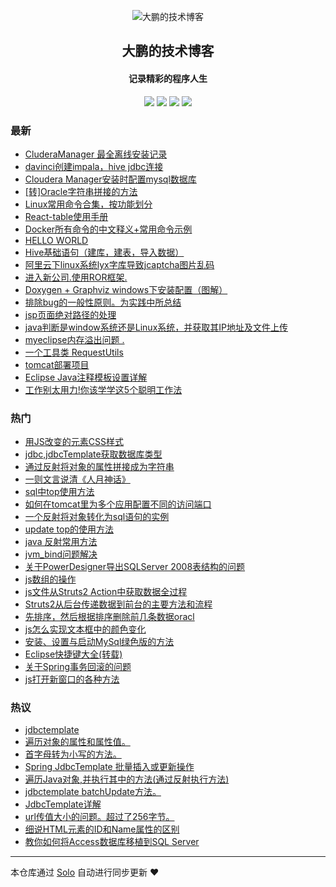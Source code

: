 <p align="center"><img alt="大鹏的技术博客" src="https://img.hacpai.com/avatar/1565780516017_1565850859855.png"></p><h2 align="center">
大鹏的技术博客
</h2>

<h4 align="center">记录精彩的程序人生</h4>
<p align="center"><a title="大鹏的技术博客" target="_blank" href="https://github.com/sq8852161/solo-blog"><img src="https://img.shields.io/github/last-commit/sq8852161/solo-blog.svg?style=flat-square&color=FF9900"></a>
<a title="GitHub repo size in bytes" target="_blank" href="https://github.com/sq8852161/solo-blog"><img src="https://img.shields.io/github/repo-size/sq8852161/solo-blog.svg?style=flat-square"></a>
<a title="Solo Version" target="_blank" href="https://github.com/b3log/solo/releases"><img src="https://img.shields.io/badge/solo-3.6.3-f1e05a.svg?style=flat-square&color=blueviolet"></a>
<a title="Hits" target="_blank" href="https://github.com/b3log/hits"><img src="https://hits.b3log.org/sq8852161/solo-blog.svg"></a></p>

### 最新

* [CluderaManager 最全离线安装记录](http://www.ppaiss.com:8080/articles/2019/08/20/1566283984393.html)
* [davinci创建impala，hive jdbc连接](http://www.ppaiss.com:8080/articles/2019/08/20/1566261724832.html)
* [Cloudera Manager安装时配置mysql数据库](http://www.ppaiss.com:8080/articles/2019/08/20/1566261519103.html)
* [[转]Oracle字符串拼接的方法](http://www.ppaiss.com:8080/articles/2019/08/19/1566182605293.html)
* [Linux常用命令合集，按功能划分](http://www.ppaiss.com:8080/articles/2019/08/17/1566054118774.html)
* [React-table使用手册](http://www.ppaiss.com:8080/react-table1.html)
* [Docker所有命令的中文释义+常用命令示例](http://www.ppaiss.com:8080/articles/2019/08/15/1565851445410.html)
* [HELLO WORLD](http://www.ppaiss.com:8080/hello.html)
* [Hive基础语句（建库，建表，导入数据）](http://www.ppaiss.com:8080/articles/2019/03/08/1566182611401.html)
* [阿里云下linux系统lyx字库导致jcaptcha图片乱码](http://www.ppaiss.com:8080/articles/2018/10/26/1566182609849.html)
* [进入新公司.使用ROR框架.](http://www.ppaiss.com:8080/articles/2017/11/15/1566182600360.html)
* [Doxygen + Graphviz windows下安装配置（图解）](http://www.ppaiss.com:8080/articles/2015/01/09/1566182610469.html)
* [排除bug的一般性原则。为实践中所总结](http://www.ppaiss.com:8080/articles/2014/12/10/1566182608377.html)
* [jsp页面绝对路径的处理](http://www.ppaiss.com:8080/articles/2014/12/10/1566182609178.html)
* [java判断是window系统还是Linux系统，并获取其IP地址及文件上传](http://www.ppaiss.com:8080/articles/2014/11/06/1566182613436.html)
* [myeclipse内存溢出问题 .](http://www.ppaiss.com:8080/articles/2014/09/29/1566182601024.html)
* [一个工具类 RequestUtils](http://www.ppaiss.com:8080/articles/2014/07/21/1566182611044.html)
* [tomcat部署项目](http://www.ppaiss.com:8080/articles/2014/07/19/1566182613838.html)
* [Eclipse Java注释模板设置详解](http://www.ppaiss.com:8080/articles/2014/04/21/1566182614809.html)
* [工作别太用力!你该学学这5个聪明工作法](http://www.ppaiss.com:8080/articles/2014/04/16/1566182614267.html)

### 热门

* [用JS改变的元素CSS样式](http://www.ppaiss.com:8080/articles/2014/04/10/1566182608700.html)
* [jdbc,jdbcTemplate获取数据库类型](http://www.ppaiss.com:8080/articles/2014/04/10/1566182604448.html)
* [通过反射将对象的属性拼接成为字符串](http://www.ppaiss.com:8080/articles/2014/02/22/1566182603064.html)
* [一则文言说清《人月神话》](http://www.ppaiss.com:8080/articles/2014/04/16/1566182604800.html)
* [sql中top使用方法](http://www.ppaiss.com:8080/articles/2014/02/23/1566182614053.html)
* [如何在tomcat里为多个应用配置不同的访问端口](http://www.ppaiss.com:8080/articles/2014/04/01/1566182615296.html)
* [一个反射将对象转化为sql语句的实例](http://www.ppaiss.com:8080/articles/2014/02/20/1566182614483.html)
* [update top的使用方法](http://www.ppaiss.com:8080/articles/2014/03/13/1566182599979.html)
* [java 反射常用方法](http://www.ppaiss.com:8080/articles/2014/02/27/1566182612694.html)
* [jvm_bind问题解决](http://www.ppaiss.com:8080/articles/2014/02/26/1566182612253.html)
* [关于PowerDesigner导出SQLServer 2008表结构的问题](http://www.ppaiss.com:8080/articles/2014/02/10/1566182601629.html)
* [js数组的操作](http://www.ppaiss.com:8080/articles/2014/02/26/1566182602084.html)
* [js文件从Struts2 Action中获取数据全过程](http://www.ppaiss.com:8080/articles/2014/02/10/1566182610778.html)
* [Struts2从后台传递数据到前台的主要方法和流程](http://www.ppaiss.com:8080/articles/2014/02/10/1566182602524.html)
* [先排序，然后根据排序删除前几条数据oracl](http://www.ppaiss.com:8080/articles/2014/02/23/1566182610191.html)
* [js怎么实现文本框中的颜色变化](http://www.ppaiss.com:8080/articles/2014/04/01/1566182608918.html)
* [安装、设置与启动MySql绿色版的方法](http://www.ppaiss.com:8080/articles/2014/03/29/1566182603558.html)
* [Eclipse快捷键大全(转载)](http://www.ppaiss.com:8080/articles/2014/02/24/1566182608101.html)
* [关于Spring事务回滚的问题](http://www.ppaiss.com:8080/articles/2014/04/01/1566182607680.html)
* [js打开新窗口的各种方法](http://www.ppaiss.com:8080/articles/2014/02/10/1566182607308.html)

### 热议

* [jdbctemplate](http://www.ppaiss.com:8080/articles/2014/03/13/1566182609558.html)
* [遍历对象的属性和属性值。](http://www.ppaiss.com:8080/articles/2014/02/19/1566182611921.html)
* [首字母转为小写的方法。](http://www.ppaiss.com:8080/articles/2014/02/20/1566182613090.html)
* [Spring JdbcTemplate 批量插入或更新操作](http://www.ppaiss.com:8080/articles/2014/03/14/1566182604104.html)
* [遍历Java对象,并执行其中的方法(通过反射执行方法)](http://www.ppaiss.com:8080/articles/2014/02/19/1566182604993.html)
* [jdbctemplate batchUpdate方法。](http://www.ppaiss.com:8080/articles/2014/03/14/1566182605734.html)
* [JdbcTemplate详解](http://www.ppaiss.com:8080/articles/2014/03/04/1566182606158.html)
* [url传值大小的问题。超过了256字节。](http://www.ppaiss.com:8080/articles/2014/02/16/1566182606456.html)
* [细说HTML元素的ID和Name属性的区别](http://www.ppaiss.com:8080/articles/2014/02/10/1566182606752.html)
* [教你如何将Access数据库移植到SQL Server](http://www.ppaiss.com:8080/articles/2014/04/01/1566182606992.html)

---

本仓库通过 [Solo](https://github.com/b3log/solo) 自动进行同步更新 ❤️ 